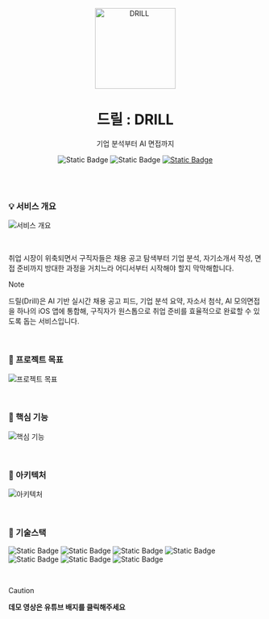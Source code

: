 <p align="center">
  <img src="https://github.com/user-attachments/assets/c81d8add-60ec-4109-a2de-75bd400cca87" width="160" alt = "DRILL"/>
    <br />
    <h1 align="center">드릴 : DRILL</h1>
    <p align="center">기업 분석부터 AI 면접까지</p>
    <p align="center">
      <img alt="Static Badge" src="https://img.shields.io/badge/v0.0.1--beta-000000?style=plastic&logo=apple&logoColor=FFFFFF&logoSize=auto&label=release">
      <img alt="Static Badge" src="https://img.shields.io/badge/license-Apache--2.0-%2300465B?style=plastic&labelColor=black" style="display:inline-block;">
      <a href="https://youtu.be/6oZ4vCn0mEw"><img alt="Static Badge" src="https://img.shields.io/badge/%EB%8D%B0%EB%AA%A8_%EB%B0%94%EB%A1%9C%EA%B0%80%EA%B8%B0-000000?style=plastic&logo=YouTube&logoColor=FFFFFF&label=YouTube&labelColor=FF0000"></a>
    </p align="center">
</p>

<br/><br/>

### 💡 서비스 개요

![서비스 개요](https://github.com/user-attachments/assets/92203481-62ad-4f50-8a36-a30fc01bc543)

<br/>

취업 시장이 위축되면서 구직자들은 채용 공고 탐색부터 기업 분석, 자기소개서 작성, 면접 준비까지 방대한 과정을 거치느라 어디서부터 시작해야 할지 막막해합니다.

> [!NOTE]
> 드릴(Drill)은 AI 기반 실시간 채용 공고 피드, 기업 분석 요약, 자소서 첨삭, AI 모의면접을 하나의 iOS 앱에 통합해, 구직자가 원스톱으로 취업 준비를 효율적으로 완료할 수 있도록 돕는 서비스입니다.

<br/>

### 📌 프로젝트 목표

![프로젝트 목표](https://github.com/user-attachments/assets/392c0837-020a-437b-9d9d-cec473a4fbe8)

<br/>

### 🚀 핵심 기능 

![핵심 기능](https://github.com/user-attachments/assets/05739dc5-083b-42a7-b3dd-933a9f5421cf)

<br/>

### 🔩 아키텍처

![아키텍처](https://github.com/user-attachments/assets/804459f8-7f93-44c9-99d9-e9b49e099163)

<br/>

### 🪏 기술스택

<img alt="Static Badge" src="https://img.shields.io/badge/Xcode-000000?style=plastic&logo=Xcode&logoColor=147EFB" /> <img alt="Static Badge" src="https://img.shields.io/badge/PyCharm-000000?style=plastic&logo=pycharm&logoColor=FFFFFF" /> <img alt="Static Badge" src="https://img.shields.io/badge/FastAPI-009688?style=plastic&logo=fastapi&logoColor=FFFFFF" /> <img alt="Static Badge" src="https://img.shields.io/badge/Swift-F05138?style=plastic&logo=swift&logoColor=FFFFFF" /> <img alt="Static Badge" src="https://img.shields.io/badge/OpenAI-412991?style=plastic&logo=openai&logoColor=FFFFFF" /> <img alt="Static Badge" src="https://img.shields.io/badge/Firebase-DD2C00?style=plastic&logo=firebase&logoColor=FFFFFF" /> <img alt="Static Badge" src="https://img.shields.io/badge/Google_Gemini-8E75B2?style=plastic&logo=googlegemini&logoColor=FFFFFF" />

<br/>

> [!CAUTION]
> **데모 영상은 유튜브 배지를 클릭해주세요**



